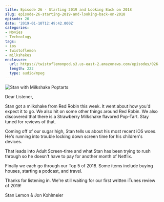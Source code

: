 ```yaml
---
title: Episode 26 - Starting 2019 and Looking Back on 2018
slug: episode-26-starting-2019-and-looking-back-on-2018
episode: 26
date: '2019-01-10T12:49:42.000Z'
categories:
- Movies
- Technology
tags:
- ios
- twistoflemon
- milkshakes
enclosure:
  url: https://twistoflemonpod.s3.us-east-2.amazonaws.com/episodes/026-lwatol-20190110.mp3
  length: 222
  type: audio/mpeg
---
```


![Stan with Milkshake Poptarts](images/stan-milkshake-poptarts-copy-768x1024.jpg)

Dear Listener,

Stan got a milkshake from Red Robin this week. It went about how you'd expect it to go. We also hit on some other things around Red Robin. We also discovered that there is a Strawberry Milkshake flavored Pop-Tart. Stay tuned for reviews of that.

Coming off of our sugar high, Stan tells us about his most recent iOS woes. He's running into trouble locking down screen time for his children's devices.

That leads into Adult Screen-time and what Stan has been trying to rush through so he doesn't have to pay for another month of Netflix.

Finally we each go through our Top 5 of 2018. Some items include buying houses, starting a podcast, and travel.

Thanks for listening in. We're still waiting for our first written iTunes review of 2019!

Stan Lemon & Jon Kohlmeier

